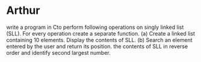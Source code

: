 # Arthur
write a program in Cto perform following operations on singly linked list (SLL). For every operation create a separate function. (a) Create a linked list containing 10 elements. Display the contents of SLL. (b) Search an element entered by the user and return its position.  the contents of SLL in reverse order and identify second largest number.
